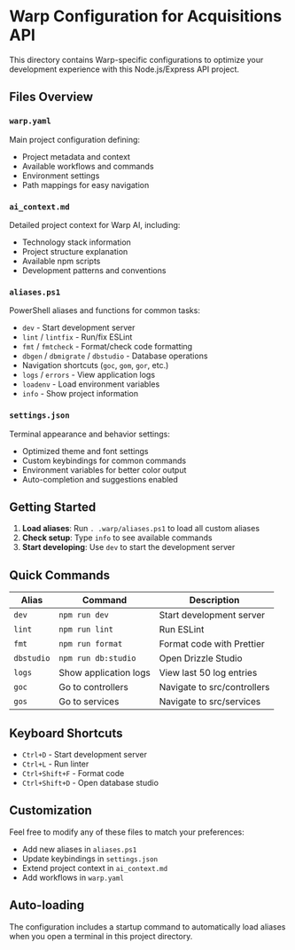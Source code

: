 # Warp Configuration for Acquisitions API

This directory contains Warp-specific configurations to optimize your development experience with this Node.js/Express API project.

## Files Overview

### `warp.yaml`

Main project configuration defining:

- Project metadata and context
- Available workflows and commands
- Environment settings
- Path mappings for easy navigation

### `ai_context.md`

Detailed project context for Warp AI, including:

- Technology stack information
- Project structure explanation
- Available npm scripts
- Development patterns and conventions

### `aliases.ps1`

PowerShell aliases and functions for common tasks:

- `dev` - Start development server
- `lint` / `lintfix` - Run/fix ESLint
- `fmt` / `fmtcheck` - Format/check code formatting
- `dbgen` / `dbmigrate` / `dbstudio` - Database operations
- Navigation shortcuts (`goc`, `gom`, `gor`, etc.)
- `logs` / `errors` - View application logs
- `loadenv` - Load environment variables
- `info` - Show project information

### `settings.json`

Terminal appearance and behavior settings:

- Optimized theme and font settings
- Custom keybindings for common commands
- Environment variables for better color output
- Auto-completion and suggestions enabled

## Getting Started

1. **Load aliases**: Run `. .warp/aliases.ps1` to load all custom aliases
2. **Check setup**: Type `info` to see available commands
3. **Start developing**: Use `dev` to start the development server

## Quick Commands

| Alias      | Command               | Description                 |
| ---------- | --------------------- | --------------------------- |
| `dev`      | `npm run dev`         | Start development server    |
| `lint`     | `npm run lint`        | Run ESLint                  |
| `fmt`      | `npm run format`      | Format code with Prettier   |
| `dbstudio` | `npm run db:studio`   | Open Drizzle Studio         |
| `logs`     | Show application logs | View last 50 log entries    |
| `goc`      | Go to controllers     | Navigate to src/controllers |
| `gos`      | Go to services        | Navigate to src/services    |

## Keyboard Shortcuts

- `Ctrl+D` - Start development server
- `Ctrl+L` - Run linter
- `Ctrl+Shift+F` - Format code
- `Ctrl+Shift+D` - Open database studio

## Customization

Feel free to modify any of these files to match your preferences:

- Add new aliases in `aliases.ps1`
- Update keybindings in `settings.json`
- Extend project context in `ai_context.md`
- Add workflows in `warp.yaml`

## Auto-loading

The configuration includes a startup command to automatically load aliases when you open a terminal in this project directory.
